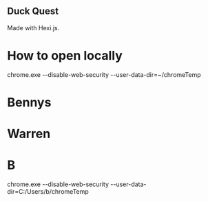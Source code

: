 ## Duck Quest
Made with Hexi.js.

# How to open locally
chrome.exe --disable-web-security  --user-data-dir=~/chromeTemp

# Bennys

# Warren

# B
chrome.exe --disable-web-security  --user-data-dir=C:/Users/b/chromeTemp
